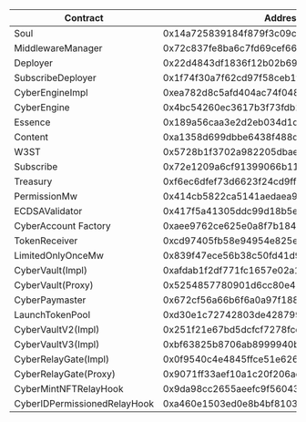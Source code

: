 | Contract                     | Address                                    |
| ---------------------------- | ------------------------------------------ |
| Soul                         | 0x14a725839184f879f3c09ce3d707e5a3e4c5869d |
| MiddlewareManager            | 0x72c837fe8ba6c7fd69cef66b6e85c0d7eabf1f9b |
| Deployer                     | 0x22d4843df1836f12b02b69ca6ad90575bbc03897 |
| SubscribeDeployer            | 0x1f74f30a7f62cd97f58ceb1f93e6bb253d096991 |
| CyberEngineImpl              | 0xea782d8c5afd404ac74f048ef34273217f7f6fc8 |
| CyberEngine                  | 0x4bc54260ec3617b3f73fdb1fa22417ed109f372c |
| Essence                      | 0x189a56caa3e2d2eb034d1ddc102f4f6bf822b811 |
| Content                      | 0xa1358d699dbbe6438f488d4cc8480eeddc7528d0 |
| W3ST                         | 0x5728b1f3702a982205dbaef4594d4a3760854db0 |
| Subscribe                    | 0x72e1209a6cf91399066b1145548347ffa85282b7 |
| Treasury                     | 0xf6ec6dfef73d6623f24cd9ff888e76725da32773 |
| PermissionMw                 | 0x414cb5822ca5141aedaea9d64a12f511071f7613 |
| ECDSAValidator               | 0x417f5a41305ddc99d18b5e176521b468b2a31b86 |
| CyberAccount Factory         | 0xaee9762ce625e0a8f7b184670fb57c37bfe1d0f1 |
| TokenReceiver                | 0xcd97405fb58e94954e825e46db192b916a45d412 |
| LimitedOnlyOnceMw            | 0x839f47ece56b38c50fd41d97459f32d6952d6be6 |
| CyberVault(Impl)             | 0xafdab1f2df771fc1657e02a149f58fcb92c3535f |
| CyberVault(Proxy)            | 0x5254857780901d6cc80e42946a7d101fe8667ea8 |
| CyberPaymaster               | 0x672cf56a66b6f6a0a97f188abe57249fb7eef909 |
| LaunchTokenPool              | 0xd30e1c72742803de428799c34729168fe70534b2 |
| CyberVaultV2(Impl)           | 0x251f21e67bd5dcfcf7278fcc5540cd406a2ccc8f |
| CyberVaultV3(Impl)           | 0xbf63825b8706ab8999940bf82d660cd9815a89f4 |
| CyberRelayGate(Impl)         | 0x0f9540c4e4845ffce51e62602d50af7082e6be7a |
| CyberRelayGate(Proxy)        | 0x9071ff33aef10a1c20f206ad654bb8a5bee976aa |
| CyberMintNFTRelayHook        | 0x9da98cc2655aeefc9f56043c184ce8c87652a196 |
| CyberIDPermissionedRelayHook | 0xa460e1503ed0e8b4bf8103a66e2f82df4a32698a |
